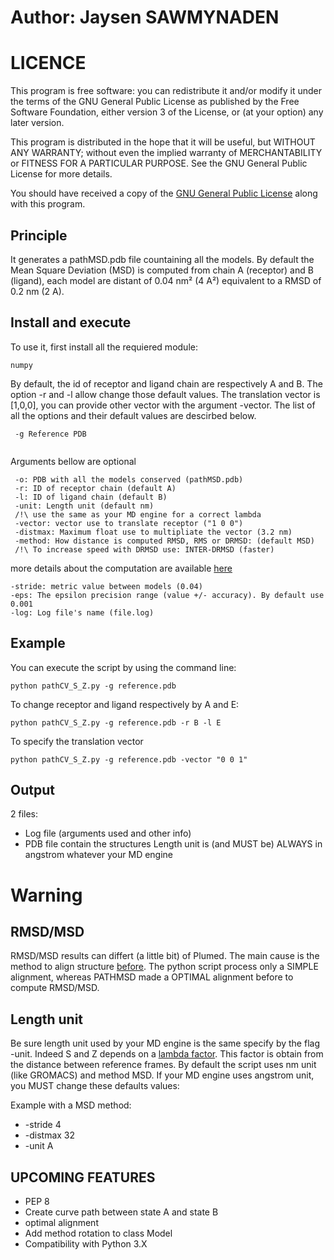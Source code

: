 # Author: Jaysen SAWMYNADEN

#                               LICENCE

This program is free software: you can redistribute it and/or modify
it under the terms of the GNU General Public License as published by
the Free Software Foundation, either version 3 of the License, or
(at your option) any later version.

This program is distributed in the hope that it will be useful,
but WITHOUT ANY WARRANTY; without even the implied warranty of
MERCHANTABILITY or FITNESS FOR A PARTICULAR PURPOSE.  See the
GNU General Public License for more details.

You should have received a copy of the [GNU General Public License](http://www.gnu.org/licenses/)
along with this program.

##                               Principle

It generates a pathMSD.pdb file countaining all the models. By default the Mean Square
Deviation (MSD) is computed from chain A (receptor) and B (ligand),
each model are distant of 0.04 nm² (4 A²) equivalent to a RMSD of 0.2 nm (2 A).



##                               Install and execute
To use it, first install all the requiered module:
```
numpy
```
By default, the id of receptor and ligand chain are respectively A 
and B. The option -r and -l allow change those default values.
The translation vector is [1,0,0], you can provide other vector with the argument -vector.
The list of all the options and their default values are descirbed below.
```
 -g Reference PDB
 
```
 Arguments bellow are optional
```
 -o: PDB with all the models conserved (pathMSD.pdb)
 -r: ID of receptor chain (default A)
 -l: ID of ligand chain (default B)
 -unit: Length unit (default nm)
 /!\ use the same as your MD engine for a correct lambda
 -vector: vector use to translate receptor ("1 0 0")
 -distmax: Maximum float use to multipliate the vector (3.2 nm)
 -method: How distance is computed RMSD, RMS or DRMSD: (default MSD)
 /!\ To increase speed with DRMSD use: INTER-DRMSD (faster)
 ```
 more details about the computation are available [here](https://plumed.github.io/doc-v2.5/user-doc/html/_d_r_m_s_d.html)
 ```
 -stride: metric value between models (0.04)
 -eps: The epsilon precision range (value +/- accuracy). By default use 0.001
 -log: Log file's name (file.log)
```

##                              Example
You can execute the script by using the command line:
```
python pathCV_S_Z.py -g reference.pdb
```
To change receptor and ligand respectively by A and E:
```
python pathCV_S_Z.py -g reference.pdb -r B -l E
```
To specify the translation vector
```
python pathCV_S_Z.py -g reference.pdb -vector "0 0 1"
```
##                               Output

2 files:
* Log file (arguments used and other info)
* PDB file contain the structures
Length unit is (and MUST be) ALWAYS in angstrom whatever your MD engine

#                               Warning

##                              RMSD/MSD

RMSD/MSD results can differt (a little bit) of Plumed. The main cause is the method to align structure [before](https://plumed.github.io/doc-v2.3/user-doc/html/_r_m_s_d.html).
The python script process only a SIMPLE alignment, whereas PATHMSD made a OPTIMAL alignment before to compute RMSD/MSD.

##                              Length unit

Be sure length unit used by your MD engine is the same specify by the flag -unit.
Indeed S and Z depends on a [lambda factor](https://plumed.github.io/doc-v2.5/user-doc/html/_p_a_t_h.html). This factor is obtain from the distance between reference frames.
By default the script uses nm unit (like GROMACS) and method MSD.
If your MD engine uses angstrom unit, you MUST change these defaults values:

Example with a MSD method:
* -stride 4
* -distmax 32
* -unit A

##                              UPCOMING FEATURES

* PEP 8
* Create curve path between state A and state B
* optimal alignment
* Add method rotation to class Model
* Compatibility with Python 3.X
